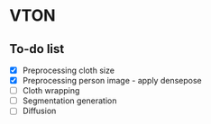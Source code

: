 # VTON

## To-do list
- [x] Preprocessing cloth size
- [x] Preprocessing person image - apply densepose 
- [ ] Cloth wrapping
- [ ] Segmentation generation
- [ ] Diffusion
